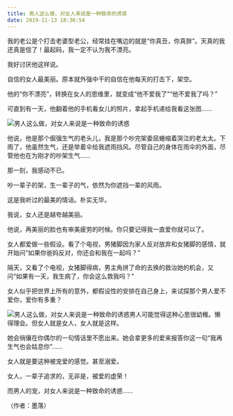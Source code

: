 ```yaml
---
title: 男人这么做，对女人来说是一种致命的诱惑
date: 2019-11-13 18:36:54
---
```


 我的老公是个打击老婆型老公，经常挂在嘴边的就是“你真丑，你真胖”。天真的我还真是信了！最起码，我一定不认为我不漂亮。

 我好讨厌他这样说。

 自信的女人最美丽。原本就外强中干的自信在他每天的打击下，架空。

 他的“你不漂亮”，转换在女人的思维里，就变成“他不爱我了”“他不爱我了吗？”

 可直到有一天，他翻着他的手机看女儿的照片，拿起手机递给我看这张图……

 ![男人这么做，对女人来说是一种致命的诱惑](http://p3.pstatp.com/large/242f00056ad59d98fb52)

 他说，他是那个倔强生气的老头儿，我是那个吵完架委屈蜷缩着哭泣的老太太。下雨了，他虽然生气，还是举着伞给我遮雨挡风。尽管自己的身体在雨伞的外面，尽管他也在为刚才的吵架生气……

 那一刻，我感动不已。

 吵一辈子的架，生一辈子的气，依然为你遮挡一辈的风雨。

 这是我听过的最美的情话。朴实无华。

 我说，女人还是越夸越美丽。

 他说，再美丽的脸也有审美疲劳的时候。你只要记得我一直爱你就可以了。

 女人都爱做一些假设。看了个电视，男猪脚因为家人反对放弃和女猪脚的感情，就开始问“如果你爸妈反对，你还会和我在一起吗？”

 隔天，又看了个电视，女猪脚得病，男主角拼了命的去换的救治她的机会，又问“如果有一天，我生病了，你会这么救我吗？”

 女人似乎把世界上所有的意外，都假设性的安排在自己身上，来试探那个男人爱不爱你，爱你有多重？

 ![男人这么做，对女人来说是一种致命的诱惑](http://p1.pstatp.com/large/242f00056f9d224d33fd)男人可能觉得这种心思很幼稚。懒得理会。但女人就是女人，女人就是这样。

 她会徜忀在你偶尔的一句情话里不愿出来。她会拿更多的爱来报答你这一句“我再生气也会姑息你”……

 女人就是要这种被宠爱的感觉。甚至溺爱。

 女人，一辈子追求的，无非是，被爱的虚荣！

 而男人的宠，对女人来说是一种致命的诱惑……

 （作者：墨落）
